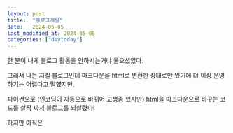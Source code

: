 ```yaml
---
layout: post
title:  "블로그개발"
date:   2024-05-05
last_modified_at: 2024-05-05
categories: ["daytoday"]
---
```


한 분이 내게 블로그 활동을 안하시는거냐 물으셨었다.

그래서 나는 지킬 블로그인데 마크다운을 html로 변환한 상태로만 있기에 더 이상 운영하기는 어렵다고 말헀지만,

파이썬으로 (인코딩이 자동으로 바뀌어 고생좀 했지만) html을 마크다운으로 바꾸는 코드를 살짝 짜서 블로그를 되살렸다!

하지만 아직은 

